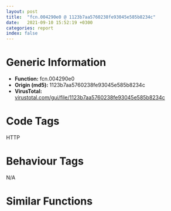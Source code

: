 ```yaml
---
layout: post
title:  "fcn.004290e0 @ 1123b7aa5760238fe93045e585b8234c"
date:   2021-09-10 15:52:19 +0300
categories: report
index: false
---
```


# Generic Information
- **Function:** fcn.004290e0
- **Origin (md5):** 1123b7aa5760238fe93045e585b8234c
- **VirusTotal:** [virustotal.com/gui/file/1123b7aa5760238fe93045e585b8234c][virustotal_ref]

# Code Tags
<span class="tag" id="HTTP">HTTP</span>


# Behaviour Tags
<span class="bhv-tag" id="na">N/A</span>

# Similar Functions
<script type="text/javascript" src="https://www.gstatic.com/charts/loader.js"></script>
<script type="text/javascript">

    google.charts.load('current', {'packages':['corechart']});
    google.charts.setOnLoadCallback(drawChart);

    function drawChart() {
    var data = new google.visualization.DataTable();
        data.addColumn('number', 'X');
        data.addColumn('number', 'Y');
        data.addColumn({type: 'string', role: 'tooltip', 'p': {'html': true}});
        data.addColumn({'type': 'string', 'role': 'style'});
        
        data.addRows([
    [0, 0, '<b><a href="/report/fcn.004290e0@1123b7aa5760238fe93045e585b8234c">fcn.004290e0</a><br>@1123b7aa5760238fe93045e585b8234c</b><br>sub esp, 0x3c<br>push ebx<br>push ebp<br>push esi<br>mov esi, dword[esp+0x4c]<br>mov ebp, ecx<br>push edi<br>lea ecx, [esi+1]<br>mov al, byte[esi]<br>inc esi<br>test al, al<br>jne 0x4290f0<br>sub esi, ecx<br>xor eax, eax<br>mov ecx, 0xf<br>lea edi, [esp+0x10]<br>rep stosd<br>mov eax, dword[ebp]<br>sub eax, 0x10<br>mov dword[esp+0x10], 0x3c<br>mov ebx, dword[eax+0xc]<br>mov edx, dword[eax+8]<br>mov ecx, 1<br>sub ecx, ebx<br>sub edx, esi<br>or ecx, edx<br>jge 0x42912f<br>push esi<br>mov ecx, ebp<br>call fcn.00402cb6<br>mov eax, dword[ebp]<br>mov dword[esp+0x14], eax<br>mov eax, dword[ebp+8]<br>lea edi, [ebp+8]<br>sub eax, 0x10<br>mov dword[esp+0x18], esi<br>mov edx, dword[eax+0xc]<br>mov ecx, 1<br>sub ecx, edx<br>mov edx, dword[eax+8]<br>sub edx, esi<br>or ecx, edx<br>jge 0x42915e<br>push esi<br>mov ecx, edi<br>call fcn.00402cb6<br>mov eax, dword[edi]<br>mov dword[esp+0x20], eax<br>mov eax, dword[ebp+0x10]<br>lea ebx, [ebp+0x10]<br>sub eax, 0x10<br>mov dword[esp+0x24], esi<br>mov edx, dword[eax+0xc]<br>mov ecx, 1<br>sub ecx, edx<br>mov edx, dword[eax+8]<br>sub edx, esi<br>or ecx, edx<br>jge 0x42918c<br>push esi<br>mov ecx, ebx<br>call fcn.00402cb6<br>mov eax, dword[ebx]<br>mov dword[esp+0x2c], eax<br>mov eax, dword[ebp+0x14]<br>lea ebx, [ebp+0x14]<br>sub eax, 0x10<br>mov dword[esp+0x30], esi<br>mov edx, dword[eax+0xc]<br>mov ecx, 1<br>sub ecx, edx<br>mov edx, dword[eax+8]<br>sub edx, esi<br>or ecx, edx<br>jge 0x4291ba<br>push esi<br>mov ecx, ebx<br>call fcn.00402cb6<br>mov eax, dword[ebx]<br>mov dword[esp+0x34], eax<br>mov eax, dword[ebp+0x18]<br>lea ebx, [ebp+0x18]<br>sub eax, 0x10<br>mov dword[esp+0x38], esi<br>mov edx, dword[eax+0xc]<br>mov ecx, 1<br>sub ecx, edx<br>mov edx, dword[eax+8]<br>sub edx, esi<br>or ecx, edx<br>jge 0x4291e8<br>push esi<br>mov ecx, ebx<br>call fcn.00402cb6<br>mov eax, dword[ebx]<br>mov dword[esp+0x3c], eax<br>mov eax, dword[ebp+0x1c]<br>lea ebx, [ebp+0x1c]<br>sub eax, 0x10<br>mov dword[esp+0x40], esi<br>mov edx, dword[eax+0xc]<br>mov ecx, 1<br>sub ecx, edx<br>mov edx, dword[eax+8]<br>sub edx, esi<br>or ecx, edx<br>jge 0x429216<br>push esi<br>mov ecx, ebx<br>call fcn.00402cb6<br>mov edx, dword[esp+0x50]<br>mov eax, dword[ebx]<br>lea ecx, [esp+0x10]<br>push ecx<br>push 0<br>push 0<br>push edx<br>mov dword[esp+0x54], eax<br>mov dword[esp+0x58], esi<br>call dword[sym.imp.WININET.dll_InternetCrackUrlA]<br>mov edx, dword[ebp]<br>test eax, eax<br>setne al<br>test edx, edx<br>jne 0x429244<br>xor ecx, ecx<br>jmp 0x42925f<br>mov ecx, edx<br>lea esi, [ecx+1]<br>lea esp, [esp]<br>mov bl, byte[ecx]<br>inc ecx<br>test bl, bl<br>jne 0x429250<br>sub ecx, esi<br>js 0x429374<br>cmp ecx, dword[edx-8]<br>jg 0x429374<br>mov dword[edx-0xc], ecx<br>mov edx, dword[ebp]<br>mov byte[ecx+edx], 0<br>mov edx, dword[edi]<br>test edx, edx<br>jne 0x42927c<br>xor ecx, ecx<br>jmp 0x429290<br>mov ecx, edx<br>lea esi, [ecx+1]<br>mov bl, byte[ecx]<br>inc ecx<br>test bl, bl<br>jne 0x429281<br>sub ecx, esi<br>js 0x429374<br>cmp ecx, dword[edx-8]<br>jg 0x429374<br>mov dword[edx-0xc], ecx<br>mov edx, dword[edi]<br>mov byte[ecx+edx], 0<br>mov edx, dword[ebp+0x10]<br>test edx, edx<br>jne 0x4292ad<br>xor ecx, ecx<br>jmp 0x4292c1<br>mov ecx, edx<br>lea esi, [ecx+1]<br>mov bl, byte[ecx]<br>inc ecx<br>test bl, bl<br>jne 0x4292b2<br>sub ecx, esi<br>js 0x429374<br>cmp ecx, dword[edx-8]<br>jg 0x429374<br>mov dword[edx-0xc], ecx<br>mov edx, dword[ebp+0x10]<br>mov byte[ecx+edx], 0<br>mov edx, dword[ebp+0x14]<br>test edx, edx<br>jne 0x4292df<br>xor ecx, ecx<br>jmp 0x4292f3<br>mov ecx, edx<br>lea esi, [ecx+1]<br>mov bl, byte[ecx]<br>inc ecx<br>test bl, bl<br>jne 0x4292e4<br>sub ecx, esi<br>js 0x429374<br>cmp ecx, dword[edx-8]<br>jg 0x429374<br>mov dword[edx-0xc], ecx<br>mov edx, dword[ebp+0x14]<br>mov byte[ecx+edx], 0<br>mov edx, dword[ebp+0x18]<br>test edx, edx<br>jne 0x429311<br>xor ecx, ecx<br>jmp 0x429321<br>mov ecx, edx<br>lea esi, [ecx+1]<br>mov bl, byte[ecx]<br>inc ecx<br>test bl, bl<br>jne 0x429316<br>sub ecx, esi<br>js 0x429374<br>cmp ecx, dword[edx-8]<br>jg 0x429374<br>mov dword[edx-0xc], ecx<br>mov edx, dword[ebp+0x18]<br>mov byte[ecx+edx], 0<br>mov edx, dword[ebp+0x1c]<br>test edx, edx<br>jne 0x42933b<br>xor ecx, ecx<br>jmp 0x42934b<br>mov ecx, edx<br>lea esi, [ecx+1]<br>mov bl, byte[ecx]<br>inc ecx<br>test bl, bl<br>jne 0x429340<br>sub ecx, esi<br>js 0x429374<br>cmp ecx, dword[edx-8]<br>jg 0x429374<br>mov dword[edx-0xc], ecx<br>mov edx, dword[ebp+0x1c]<br>mov byte[ecx+edx], 0<br>mov ecx, dword[esp+0x1c]<br>mov dx, word[esp+0x28]<br>pop edi<br>pop esi<br>mov dword[ebp+4], ecx<br>mov word[ebp+0xc], dx<br>pop ebp<br>pop ebx<br>add esp, 0x3c<br>ret 4<br>push 0x80070057<br>call fcn.00401a31<br>int3 <br><eoc> ', 'point { fill-color: #e0440e; }'],

        ]);

    var options = {
        title: 'Similarity Plot',
        legend: 'none',
        colors: ['#dedbd9', '#e6693e', '#ec8f6e', '#f3b49f', '#f6c7b6'],
        tooltip: {isHtml: true, trigger: 'both'},
        explorer: {
        actions: ["dragToZoom", "rightClickToReset"],
        },
        chartArea: {
        width: '80%',
        height: '80%'
        },
        width: '100%',
        height: '100%'
    };

    var chart = new google.visualization.ScatterChart(document.getElementById('chart_div'));

    chart.draw(data, options);
    }
    
</script>


<div id="chart_div" style="width: 100%px; height: 100%;"></div>

# Disassembled Code
{% highlight nasm %}

sub esp, 0x3c
push ebx
push ebp
push esi
mov esi, dword[esp+0x4c]
mov ebp, ecx
push edi
lea ecx, [esi+1]
mov al, byte[esi]
inc esi
test al, al
jne 0x4290f0
sub esi, ecx
xor eax, eax
mov ecx, 0xf
lea edi, [esp+0x10]
rep stosd
mov eax, dword[ebp]
sub eax, 0x10
mov dword[esp+0x10], 0x3c
mov ebx, dword[eax+0xc]
mov edx, dword[eax+8]
mov ecx, 1
sub ecx, ebx
sub edx, esi
or ecx, edx
jge 0x42912f
push esi
mov ecx, ebp
call fcn.00402cb6
mov eax, dword[ebp]
mov dword[esp+0x14], eax
mov eax, dword[ebp+8]
lea edi, [ebp+8]
sub eax, 0x10
mov dword[esp+0x18], esi
mov edx, dword[eax+0xc]
mov ecx, 1
sub ecx, edx
mov edx, dword[eax+8]
sub edx, esi
or ecx, edx
jge 0x42915e
push esi
mov ecx, edi
call fcn.00402cb6
mov eax, dword[edi]
mov dword[esp+0x20], eax
mov eax, dword[ebp+0x10]
lea ebx, [ebp+0x10]
sub eax, 0x10
mov dword[esp+0x24], esi
mov edx, dword[eax+0xc]
mov ecx, 1
sub ecx, edx
mov edx, dword[eax+8]
sub edx, esi
or ecx, edx
jge 0x42918c
push esi
mov ecx, ebx
call fcn.00402cb6
mov eax, dword[ebx]
mov dword[esp+0x2c], eax
mov eax, dword[ebp+0x14]
lea ebx, [ebp+0x14]
sub eax, 0x10
mov dword[esp+0x30], esi
mov edx, dword[eax+0xc]
mov ecx, 1
sub ecx, edx
mov edx, dword[eax+8]
sub edx, esi
or ecx, edx
jge 0x4291ba
push esi
mov ecx, ebx
call fcn.00402cb6
mov eax, dword[ebx]
mov dword[esp+0x34], eax
mov eax, dword[ebp+0x18]
lea ebx, [ebp+0x18]
sub eax, 0x10
mov dword[esp+0x38], esi
mov edx, dword[eax+0xc]
mov ecx, 1
sub ecx, edx
mov edx, dword[eax+8]
sub edx, esi
or ecx, edx
jge 0x4291e8
push esi
mov ecx, ebx
call fcn.00402cb6
mov eax, dword[ebx]
mov dword[esp+0x3c], eax
mov eax, dword[ebp+0x1c]
lea ebx, [ebp+0x1c]
sub eax, 0x10
mov dword[esp+0x40], esi
mov edx, dword[eax+0xc]
mov ecx, 1
sub ecx, edx
mov edx, dword[eax+8]
sub edx, esi
or ecx, edx
jge 0x429216
push esi
mov ecx, ebx
call fcn.00402cb6
mov edx, dword[esp+0x50]
mov eax, dword[ebx]
lea ecx, [esp+0x10]
push ecx
push 0
push 0
push edx
mov dword[esp+0x54], eax
mov dword[esp+0x58], esi
call dword[sym.imp.WININET.dll_InternetCrackUrlA]
mov edx, dword[ebp]
test eax, eax
setne al
test edx, edx
jne 0x429244
xor ecx, ecx
jmp 0x42925f
mov ecx, edx
lea esi, [ecx+1]
lea esp, [esp]
mov bl, byte[ecx]
inc ecx
test bl, bl
jne 0x429250
sub ecx, esi
js 0x429374
cmp ecx, dword[edx-8]
jg 0x429374
mov dword[edx-0xc], ecx
mov edx, dword[ebp]
mov byte[ecx+edx], 0
mov edx, dword[edi]
test edx, edx
jne 0x42927c
xor ecx, ecx
jmp 0x429290
mov ecx, edx
lea esi, [ecx+1]
mov bl, byte[ecx]
inc ecx
test bl, bl
jne 0x429281
sub ecx, esi
js 0x429374
cmp ecx, dword[edx-8]
jg 0x429374
mov dword[edx-0xc], ecx
mov edx, dword[edi]
mov byte[ecx+edx], 0
mov edx, dword[ebp+0x10]
test edx, edx
jne 0x4292ad
xor ecx, ecx
jmp 0x4292c1
mov ecx, edx
lea esi, [ecx+1]
mov bl, byte[ecx]
inc ecx
test bl, bl
jne 0x4292b2
sub ecx, esi
js 0x429374
cmp ecx, dword[edx-8]
jg 0x429374
mov dword[edx-0xc], ecx
mov edx, dword[ebp+0x10]
mov byte[ecx+edx], 0
mov edx, dword[ebp+0x14]
test edx, edx
jne 0x4292df
xor ecx, ecx
jmp 0x4292f3
mov ecx, edx
lea esi, [ecx+1]
mov bl, byte[ecx]
inc ecx
test bl, bl
jne 0x4292e4
sub ecx, esi
js 0x429374
cmp ecx, dword[edx-8]
jg 0x429374
mov dword[edx-0xc], ecx
mov edx, dword[ebp+0x14]
mov byte[ecx+edx], 0
mov edx, dword[ebp+0x18]
test edx, edx
jne 0x429311
xor ecx, ecx
jmp 0x429321
mov ecx, edx
lea esi, [ecx+1]
mov bl, byte[ecx]
inc ecx
test bl, bl
jne 0x429316
sub ecx, esi
js 0x429374
cmp ecx, dword[edx-8]
jg 0x429374
mov dword[edx-0xc], ecx
mov edx, dword[ebp+0x18]
mov byte[ecx+edx], 0
mov edx, dword[ebp+0x1c]
test edx, edx
jne 0x42933b
xor ecx, ecx
jmp 0x42934b
mov ecx, edx
lea esi, [ecx+1]
mov bl, byte[ecx]
inc ecx
test bl, bl
jne 0x429340
sub ecx, esi
js 0x429374
cmp ecx, dword[edx-8]
jg 0x429374
mov dword[edx-0xc], ecx
mov edx, dword[ebp+0x1c]
mov byte[ecx+edx], 0
mov ecx, dword[esp+0x1c]
mov dx, word[esp+0x28]
pop edi
pop esi
mov dword[ebp+4], ecx
mov word[ebp+0xc], dx
pop ebp
pop ebx
add esp, 0x3c
ret 4
push 0x80070057
call fcn.00401a31
int3

{% endhighlight %}

[virustotal_ref]: https://www.virustotal.com/gui/file/1123b7aa5760238fe93045e585b8234c